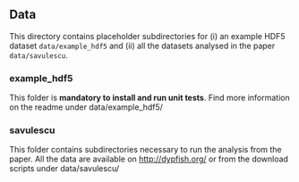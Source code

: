 ## Data

This directory contains placeholder subdirectories for (i) an example HDF5 dataset `data/example_hdf5` and (ii) all the datasets analysed in the paper `data/savulescu`.

### example_hdf5
This folder is **mandatory to install and run unit tests**.
Find more information on the readme under data/example_hdf5/

### savulescu
This folder contains subdirectories necessary to run the analysis from the paper.
All the data are available on http://dypfish.org/ or from the download scripts under data/savulescu/
